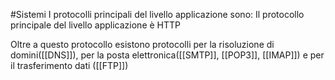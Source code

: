 #Sistemi 
I protocolli principali del livello applicazione sono: 
Il protocollo principale del livello applicazione è HTTP

Oltre a questo protocollo esistono protocolli per la risoluzione di domini([[DNS]]), per la posta elettronica([[SMTP]], [[POP3]], [[IMAP]]) e per il trasferimento dati ([[FTP]])
